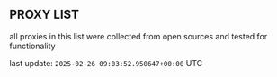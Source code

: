 ## PROXY LIST

all proxies in this list were collected from open sources and tested for functionality

last update: `2025-02-26 09:03:52.950647+00:00` UTC